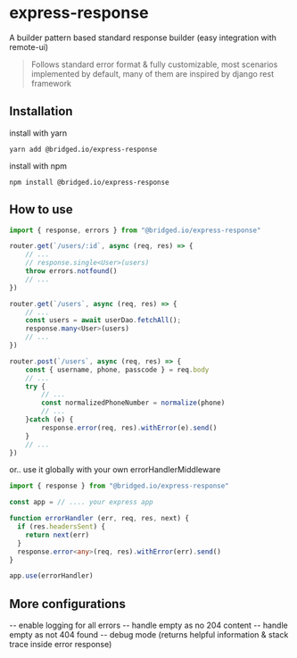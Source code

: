 # express-response
A builder pattern based standard response builder (easy integration with remote-ui)

> Follows standard error format & fully customizable, most scenarios implemented by default, many of them are inspired by django rest framework

## Installation

install with yarn

`yarn add @bridged.io/express-response`


install with npm

`npm install @bridged.io/express-response`


## How to use
```ts
import { response, errors } from "@bridged.io/express-response"

router.get(`/users/:id`, async (req, res) => {
    // ...
    // response.single<User>(users)
    throw errors.notfound()
    // ...
})

router.get(`/users`, async (req, res) => {
    // ...
    const users = await userDao.fetchAll();
    response.many<User>(users)
    // ...
})

router.post(`/users`, async (req, res) => {
    const { username, phone, passcode } = req.body 
    // ...
    try {
        // ...
        const normalizedPhoneNumber = normalize(phone)
        // ...
    }catch (e) {
        response.error(req, res).withError(e).send()
    }
    // ...
})
```

or.. use it globally with your own errorHandlerMiddleware
```ts
import { response } from "@bridged.io/express-response"

const app = // .... your express app

function errorHandler (err, req, res, next) {
  if (res.headersSent) {
    return next(err)
  }
  response.error<any>(req, res).withError(err).send()
}

app.use(errorHandler)
```

## More configurations
-- enable logging for all errors
-- handle empty as no 204 content
-- handle empty as not 404 found
-- debug mode (returns helpful information & stack trace inside error response)

